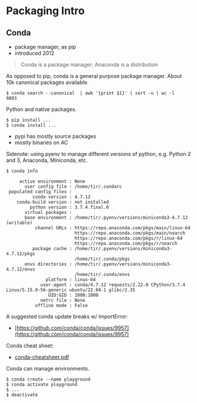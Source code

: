 # Packaging Intro

## Conda

* package manager, as pip
* introduced 2012

> Conda is a package manager; Anaconda is a distribution

As opposed to pip, conda is a general purpose package manager. About 10k canonical packages  available.

```shell
$ conda search --canonical  | awk '{print $1}' | sort -u | wc -l
9893
```

Python and native packages.

```
$ pip install ...
$ conda install ...
```

* pypi has mostly source packages
* mostly binaries on AC

Sidenote: using pyenv to manage different versions of python, e.g. Python 2 and
3, Anaconda, Miniconda, etc.

```
$ conda info

     active environment : None
       user config file : /home/tir/.condarc
 populated config files :
          conda version : 4.7.12
    conda-build version : not installed
         python version : 3.7.4.final.0
       virtual packages :
       base environment : /home/tir/.pyenv/versions/miniconda3-4.7.12  (writable)
           channel URLs : https://repo.anaconda.com/pkgs/main/linux-64
                          https://repo.anaconda.com/pkgs/main/noarch
                          https://repo.anaconda.com/pkgs/r/linux-64
                          https://repo.anaconda.com/pkgs/r/noarch
          package cache : /home/tir/.pyenv/versions/miniconda3-4.7.12/pkgs
                          /home/tir/.conda/pkgs
       envs directories : /home/tir/.pyenv/versions/miniconda3-4.7.12/envs
                          /home/tir/.conda/envs
               platform : linux-64
             user-agent : conda/4.7.12 requests/2.22.0 CPython/3.7.4 Linux/5.15.0-56-generic ubuntu/22.04.1 glibc/2.35
                UID:GID : 1000:1000
             netrc file : None
           offline mode : False

```

A suggested conda update breaks w/ ImportError:

* [https://github.com/conda/conda/issues/9957](https://github.com/conda/conda/issues/9957)

Conda cheat sheet:

* [conda-cheatsheet.pdf](https://docs.conda.io/projects/conda/en/4.6.0/_downloads/52a95608c49671267e40c689e0bc00ca/conda-cheatsheet.pdf)

Conda can manage environments.

```
$ conda create --name playground
$ conda activate playground
$ ...
$ deactivate
```

